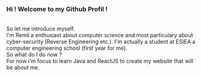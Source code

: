 ### Hi ! Welcome to my Github Profil !

<!--
**RemilRLs/RemilRLs** is a ✨ _special_ ✨ repository because its `README.md` (this file) appears on your GitHub profile.
--!>
<br/>

So let me introduce myself. 
<br/>
I'm Remil a enthusiast about computer science and most particulary about cyber-security (Reverse Engineering etc.). I'm actually a student at ESIEA a computer engineering school (first year for me).

<br/>
So what do I do now ?
<br/>
For now i'm focus to learn Java and ReactJS to create my website that will be about me.
